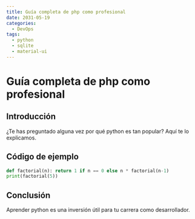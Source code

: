 ```yaml
---
title: Guía completa de php como profesional
date: 2031-05-19
categories:
  - DevOps
tags:
  - python
  - sqlite
  - material-ui
---
```


# Guía completa de php como profesional

## Introducción

¿Te has preguntado alguna vez por qué python es tan popular? Aquí te lo explicamos.

## Código de ejemplo

```python
def factorial(n): return 1 if n == 0 else n * factorial(n-1)
print(factorial(5))
```

## Conclusión

Aprender python es una inversión útil para tu carrera como desarrollador.